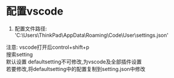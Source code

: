 # 配置vscode
  1. 配置文件路径: 'C:\Users\ThinkPad\AppData\Roaming\Code\User\settings.json'  

注意: vscode打开后control+shift+p  
      搜索setting  
      默认设置 defaultsetting不可修改,为vscode及全部插件设置  
      若要修改,将defaultsetting中的配置复制到setting.json中修改  

